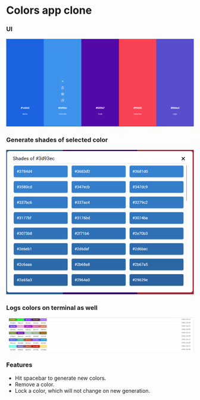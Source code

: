 # Colors app clone

### UI

![UI](./src/assets/colors.png)

### Generate shades of selected color

![Shades modal](./src/assets/shades.png)

### Logs colors on terminal as well

![Terminal colors](./src/assets/log.png)

### Features

- Hit spacebar to generate new colors.
- Remove a color.
- Lock a color, which will not change on new generation.
